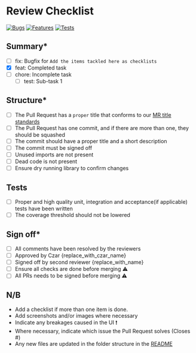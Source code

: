 # Review Checklist

[![Bugs](https://img.shields.io/badge/BugFixes-0-red.svg?style=for-the-badge)](https://shields.io/)
[![Features](https://img.shields.io/badge/Features-0-orange?style=for-the-badge)](https://shields.io/)
[![Tests](https://img.shields.io/badge/Tests-0-success.svg?style=for-the-badge)](https://shields.io/)

## Summary*

- [ ] fix: Bugfix for `Add the items tackled here as checklists`
- [x] feat: Completed task
- [ ] chore: Incomplete task
  - [ ] test: Sub-task 1

## Structure*

- [ ] The Pull Request has a `proper` title that conforms to our [MR title standards](https://gist.github.com/mikepea/863f63d6e37281e329f8)
- [ ] The Pull Request has one commit, and if there are more than one, they should be squashed
- [ ] The commit should have a proper title and a short description
- [ ] The commit must be signed off
- [ ] Unused imports are not present
- [ ] Dead code is not present
- [ ] Ensure dry running library to confirm changes

## Tests

- [ ] Proper and high quality unit, integration and acceptance(if applicable) tests have been written
- [ ] The coverage threshold should not be lowered

## Sign off*

- [ ] All comments have been resolved by the reviewers
- [ ] Approved by Czar {replace_with_czar_name}
- [ ] Signed off by second reviewer {replace_with_name}
- [ ] Ensure all checks are done before merging :warning:
- [ ] All PRs needs to be signed before merging :warning:

## N/B

- Add a checklist if more than one item is done.
- Add screenshots and/or images where necessary
- Indicate any breakages caused in the UI :exclamation:
- Where necessary, indicate which issue the Pull Request solves (Closes #)
- Any new files are updated in the folder structure in the [README](../../README.md)